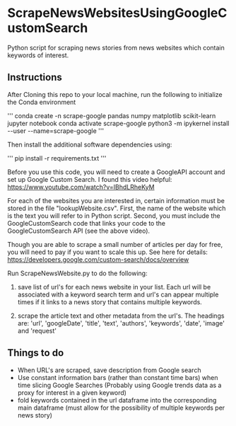 # ScrapeNewsWebsitesUsingGoogleCustomSearch

Python script for scraping news stories from news websites which contain keywords of interest. 

## Instructions

After Cloning this repo to your local machine, run the following to initialize the Conda environment

'''
conda create -n scrape-google pandas numpy matplotlib scikit-learn jupyter notebook
conda activate scrape-google
python3 -m ipykernel install --user --name=scrape-google
'''

Then install the additional software dependencies using:

'''
pip install -r requirements.txt 
'''

Before you use this code, you will need to create a GoogleAPI account and set up Google Custom Search. I found this video helpful: https://www.youtube.com/watch?v=IBhdLRheKyM

For each of the websites you are interested in, certain information must be stored in the file "lookupWebsite.csv". First, the name of the website which is the text you will refer to in Python script. Second, you must include the GoogleCustomSearch code that links your code to the GoogleCustomSearch API (see the above video).

Though you are able to scrape a small number of articles per day for free, you will need to pay if you want to scale this up. See here for details: https://developers.google.com/custom-search/docs/overview 

Run ScrapeNewsWebsite.py to do the following:

1. save list of url's for each news website in your list. Each url will be associated with a keyword search term and url's can appear multiple times if it links to a news story that contains multiple keywords.

2. scrape the article text and other metadata from the url's. The headings are: 'url', 'googleDate', 'title', 'text', 'authors', 'keywords', 'date', 'image' and 'request'


## Things to do

* When URL's are scraped, save description from Google search
* Use constant information bars (rather than constant time bars) when time slicing Google Searches (Probably using Google trends data as a proxy for interest in a given keyword)
* fold keywords contained in the url dataframe into the corresponding main dataframe (must allow for the possibility of multiple keywords per news story)
